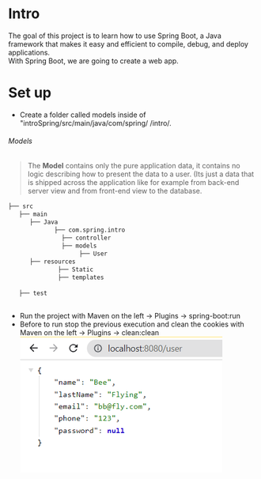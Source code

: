 # Intro

The goal of this project is to learn how to use Spring Boot, a Java framework that makes it easy and efficient to compile, debug, and deploy applications.<br> With Spring Boot, we are going to create a web app. 

# Set up

[//]: # (- Check the introduction in [introduction in]&#40;https://github.com/BeatrizBravo/introSpring&#41; to set up your project.)
  
-  Create a folder called models inside of "introSpring/src/main/java/com/spring/
   /intro/.


###### Models


> The **Model** contains only the pure application data, 
> it contains no logic describing how to present the data to a user. 
> (Its just a data that is shipped across the application 
> like for example from back-end server view and from front-end view to the database.

[^1]: MVC Design Pattern - GeeksforGeeks. (s.f.). GeeksforGeeks. https://www.geeksforgeeks.org/mvc-design-pattern/.

```
├── src
   ├── main
      ├── Java
             ├── com.spring.intro
               ├── controller
               ├── models
                    ├── User
      ├── resources
              ├── Static
              ├── templates
     
   ├── test              
       
```

- Run the project with Maven on the left -> Plugins -> spring-boot:run
- Before to run stop  the previous execution and clean the cookies with  Maven on the left -> Plugins ->  clean:clean
  <br>![enpoint "/user"](images/controller2.PNG)